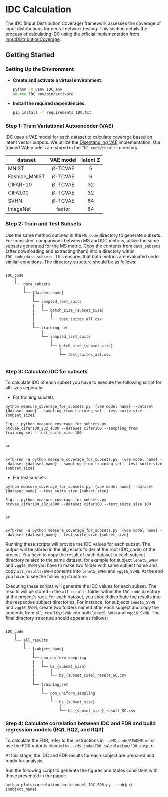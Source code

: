 # IDC Calculation

The IDC (Input Distribution Coverage) framework assesses the coverage of input distributions for neural network testing. This section details the process of calculating IDC using the official implementation from [InputDistributionCoverage](https://github.com/less-lab-uva/InputDistributionCoverage/tree/main).

## Getting Started

### Setting Up the Environment

- **Create and activate a virtual environment:**
    ```bash
    python -m venv IDC_env
    source IDC_env/bin/activate
    ```

- **Install the required dependencies:**
    ```bash
    pip install -r requirements_IDC.txt
    ```

### Step 1: Train Variational Autoencoder (VAE)
IDC uses a VAE model for each dataset to calculate coverage based on latent vector outputs. We utilize the [Disentangling VAE](https://github.com/YannDubs/disentangling-vae) implementation. Our trained VAE models are stored in the `IDC_code/results` directory.


| dataset | VAE model| latent Z |  
|----|:-------------: | :-------------: |
| MNIST | $\beta$-TCVAE        | 6 |
| Fashion_MNIST  | $\beta$-TCVAE      | 6 |
| CIFAR-10  | $\beta$-TCVAE      | 32 |
| CIFA100  | $\beta$-TCVAE     | 32 |
| SVHN  | $\beta$-TCVAE    | 64 |
| ImageNet  | factor    | 64 |


### Step 2: Train and Test Subsets
Use the same method outlined in the `MS_code` directory to generate subsets. For consistent comparisons between MS and IDC metrics, utilize the same subsets generated for the MS metric. Copy the contents from `data_subsets` (after downloading and extracting them) into a directory within `IDC_code/data_subsets`. This ensures that both metrics are evaluated under similar conditions. The directory structure should be as follows:


```

IDC_code
    │
    └── data_subsets
        │
        └── {dataset_name}
            │
            └── sampled_test_suits
            |   │
            |   └── batch_size_{subset_size}
            |       │
            |       └── test_suites_all.csv
            |
            └── training_set
                │
                └── sampled_test_suits
                    │
                    └── batch_size_{subset_size}
                        │
                        └── test_suites_all.csv


```


### Step 3: Calculate IDC for subsets

To calculate IDC of each subset you have to execute the following script for all sizes seperatly:

* For training subsets
```
python measure_coverage_for_subsets.py  {vae model name} --dataset {dataset_name} --sampling_from training_set --test_suite_size {subset_size}

E.g. : python measure_coverage_for_subsets.py  btcvae_cifar100_z32_e300 --dataset cifar100 --sampling_from training_set --test_suite_size 100


or


xvfb-run -a python measure_coverage_for_subsets.py  {vae model name} --dataset {dataset_name} --sampling_from training_set --test_suite_size {subset_size}

```

* For test subsets
```
python measure_coverage_for_subsets.py  {vae model name} --dataset {dataset_name} --test_suite_size {subset_size}

E.g. : python measure_coverage_for_subsets.py  btcvae_cifar100_z32_e300 --dataset cifar100 --test_suite_size 100


or


xvfb-run -a python measure_coverage_for_subsets.py  {vae model name} --dataset {dataset_name} --test_suite_size {subset_size}

```


Running these scripts will provide the IDC values for each subset. The output will be stored in the all_results folder at the root (IDC_code) of the project. You have to copy the result of each dataset to each subject directory related to the same dataset. for example for subject `lenet5_SVHN` and `vgg16_SVHN` you have to make two folder with same subject name and copy `all_results/SVHN` contents into `lenet5_SVHN` and `vgg16_SVHN`. At the end you have to see the following structure:

Executing these scripts will generate the IDC values for each subset. The results will be stored in the `all_results` folder within the `IDC_code` directory at the project's root. For each dataset, you should distribute the results into the respective subject directories. For instance, for subjects `lenet5_SVHN` and `vgg16_SVHN`, create two folders named after each subject and copy the contents from `all_results/SVHN` into both `lenet5_SVHN` and `vgg16_SVHN`. The final directory structure should appear as follows:


```

IDC_code
    │
    └── all_results
        │
        └── {subject_name}
            |
            └── non_uniform_sampling
            |   │
            |   └── bs_{subset_size}
            |       │
            |       └── bs_{subset_size}_result_SC.csv
            |
            └── training_set
                │
                └── non_uniform_sampling
                    │
                    └── bs_{subset_size}
                        │
                        └── bs_{subset_size}_result_SC.csv

```

### Step 4: Calculate correlation between IDC and FDR and build regression models (RQ1, RQ2, and RQ3)

To calculate the FDR, refer to the instructions in `../MS_code/README.md` or use the FDR outputs located in `../MS_code/FDR_calculation/FDR_output`.

At this stage, the IDC and FDR results for each subject are prepared and ready for analysis.

Run the following script to generate the figures and tables consistent with those presented in the paper:

```
python plots/correlation_build_model_IDC_FDR.py --subject {subject_name}
```